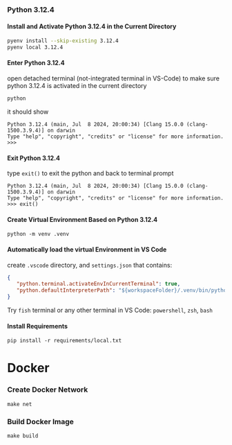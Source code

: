 ### Python 3.12.4
#### Install and Activate Python 3.12.4 in the Current Directory

```bash
pyenv install --skip-existing 3.12.4
pyenv local 3.12.4
```
#### Enter Python 3.12.4
open detached terminal (not-integrated terminal in VS-Code)
to make sure python 3.12.4 is activated in the current directory
```bash
python
```

it should show
```
Python 3.12.4 (main, Jul  8 2024, 20:00:34) [Clang 15.0.0 (clang-1500.3.9.4)] on darwin
Type "help", "copyright", "credits" or "license" for more information.
>>> 
```
#### Exit Python 3.12.4
type `exit()` to exit the python and back to terminal prompt
 ```
 Python 3.12.4 (main, Jul  8 2024, 20:00:34) [Clang 15.0.0 (clang-1500.3.9.4)] on darwin
Type "help", "copyright", "credits" or "license" for more information.
>>> exit()
 ```

 #### Create Virtual Environment Based on Python 3.12.4
 ```
 python -m venv .venv
 ```

 #### Automatically load the virtual Environment in VS Code

 create `.vscode` directory, and `settings.json` that contains:
 ```json
 {
    "python.terminal.activateEnvInCurrentTerminal": true,
    "python.defaultInterpreterPath": "${workspaceFolder}/.venv/bin/python"
}
 ```
 Try `fish` terminal or any other terminal in VS Code: `powershell`, `zsh`, `bash`

#### Install Requirements

```
pip install -r requirements/local.txt
```

# Docker

### Create Docker Network
```
make net
```
### Build Docker Image
```
make build
```
